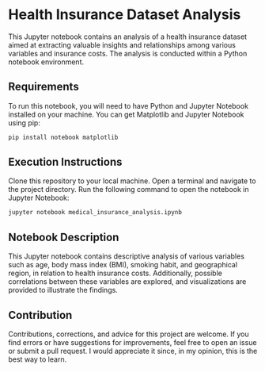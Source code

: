# Health Insurance Dataset Analysis

This Jupyter notebook contains an analysis of a health insurance dataset aimed at extracting valuable insights and relationships among various variables and insurance costs. The analysis is conducted within a Python notebook environment.

## Requirements

To run this notebook, you will need to have Python and Jupyter Notebook installed on your machine. You can get Matplotlib and Jupyter Notebook using pip:

```bash
pip install notebook matplotlib
```
## Execution Instructions

Clone this repository to your local machine.
Open a terminal and navigate to the project directory.
Run the following command to open the notebook in Jupyter Notebook:

```bash
jupyter notebook medical_insurance_analysis.ipynb
```

## Notebook Description

This Jupyter notebook contains descriptive analysis of various variables such as age, body mass index (BMI), smoking habit, and geographical region, in relation to health insurance costs. Additionally, possible correlations between these variables are explored, and visualizations are provided to illustrate the findings.

## Contribution

Contributions, corrections, and advice for this project are welcome. If you find errors or have suggestions for improvements, feel free to open an issue or submit a pull request. I would appreciate it since, in my opinion, this is the best way to learn.

